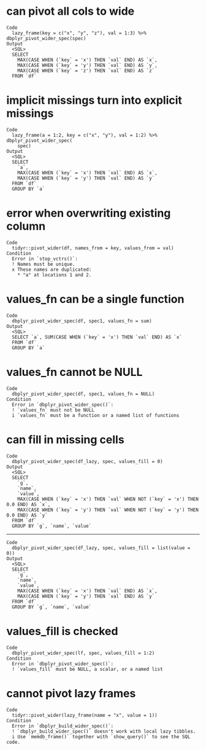 # can pivot all cols to wide

    Code
      lazy_frame(key = c("x", "y", "z"), val = 1:3) %>% dbplyr_pivot_wider_spec(spec)
    Output
      <SQL>
      SELECT
        MAX(CASE WHEN (`key` = 'x') THEN `val` END) AS `x`,
        MAX(CASE WHEN (`key` = 'y') THEN `val` END) AS `y`,
        MAX(CASE WHEN (`key` = 'z') THEN `val` END) AS `z`
      FROM `df`

# implicit missings turn into explicit missings

    Code
      lazy_frame(a = 1:2, key = c("x", "y"), val = 1:2) %>% dbplyr_pivot_wider_spec(
        spec)
    Output
      <SQL>
      SELECT
        `a`,
        MAX(CASE WHEN (`key` = 'x') THEN `val` END) AS `x`,
        MAX(CASE WHEN (`key` = 'y') THEN `val` END) AS `y`
      FROM `df`
      GROUP BY `a`

# error when overwriting existing column

    Code
      tidyr::pivot_wider(df, names_from = key, values_from = val)
    Condition
      Error in `stop_vctrs()`:
      ! Names must be unique.
      x These names are duplicated:
        * "a" at locations 1 and 2.

# values_fn can be a single function

    Code
      dbplyr_pivot_wider_spec(df, spec1, values_fn = sum)
    Output
      <SQL>
      SELECT `a`, SUM(CASE WHEN (`key` = 'x') THEN `val` END) AS `x`
      FROM `df`
      GROUP BY `a`

# values_fn cannot be NULL

    Code
      dbplyr_pivot_wider_spec(df, spec1, values_fn = NULL)
    Condition
      Error in `dbplyr_pivot_wider_spec()`:
      ! `values_fn` must not be NULL
      i `values_fn` must be a function or a named list of functions

# can fill in missing cells

    Code
      dbplyr_pivot_wider_spec(df_lazy, spec, values_fill = 0)
    Output
      <SQL>
      SELECT
        `g`,
        `name`,
        `value`,
        MAX(CASE WHEN (`key` = 'x') THEN `val` WHEN NOT (`key` = 'x') THEN 0.0 END) AS `x`,
        MAX(CASE WHEN (`key` = 'y') THEN `val` WHEN NOT (`key` = 'y') THEN 0.0 END) AS `y`
      FROM `df`
      GROUP BY `g`, `name`, `value`

---

    Code
      dbplyr_pivot_wider_spec(df_lazy, spec, values_fill = list(value = 0))
    Output
      <SQL>
      SELECT
        `g`,
        `name`,
        `value`,
        MAX(CASE WHEN (`key` = 'x') THEN `val` END) AS `x`,
        MAX(CASE WHEN (`key` = 'y') THEN `val` END) AS `y`
      FROM `df`
      GROUP BY `g`, `name`, `value`

# values_fill is checked

    Code
      dbplyr_pivot_wider_spec(lf, spec, values_fill = 1:2)
    Condition
      Error in `dbplyr_pivot_wider_spec()`:
      ! `values_fill` must be NULL, a scalar, or a named list

# cannot pivot lazy frames

    Code
      tidyr::pivot_wider(lazy_frame(name = "x", value = 1))
    Condition
      Error in `dbplyr_build_wider_spec()`:
      ! `dbplyr_build_wider_spec()` doesn't work with local lazy tibbles.
      i Use `memdb_frame()` together with `show_query()` to see the SQL code.

